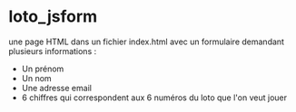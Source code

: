 # loto_jsform

 une page HTML dans un fichier index.html avec un formulaire demandant plusieurs informations :

- Un prénom
- Un nom
- Une adresse email
- 6 chiffres qui correspondent aux 6 numéros du loto que l'on veut jouer 
